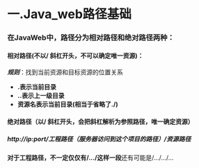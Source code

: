 # 一.Java_web路径基础

### 在JavaWeb中，路径分为相对路径和绝对路径两种：

#### 相对路径(不以/ 斜杠开头，不可以确定唯一资源)：

***规则***：找到当前资源和目标资源的位置关系

- **.表示当前目录**
- **..表示上一级目录**
- **资源名表示当前目录(相当于省略了./)**

#### 绝对路径（以/ 斜杠开头，会把斜杠解析为参照路径，唯一确定资源）

##### http://ip:port/工程路径（服务器访问到这个项目的路径）/资源路径

**对于工程路径，不一定仅仅有/…/这样一段**还有可能是/…/…/…
